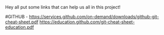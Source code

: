 Hey all put some links that can help us all in this project! 

#GITHUB - 
https://services.github.com/on-demand/downloads/github-git-cheat-sheet.pdf
https://education.github.com/git-cheat-sheet-education.pdf
